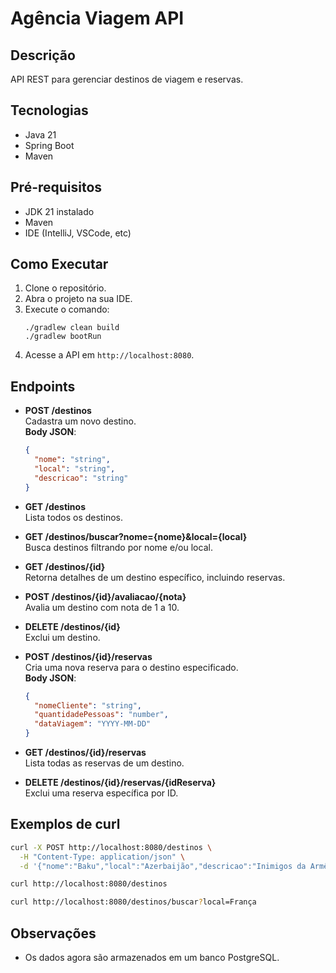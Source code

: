 # Agência Viagem API

## Descrição
API REST para gerenciar destinos de viagem e reservas.

## Tecnologias
- Java 21
- Spring Boot
- Maven

## Pré-requisitos
- JDK 21 instalado
- Maven
- IDE (IntelliJ, VSCode, etc)

## Como Executar
1. Clone o repositório.
2. Abra o projeto na sua IDE.
3. Execute o comando:
   ```
   ./gradlew clean build
   ./gradlew bootRun
   ```
4. Acesse a API em `http://localhost:8080`.

## Endpoints

- **POST /destinos**  
  Cadastra um novo destino.  
  **Body JSON**:
  ```json
  {
    "nome": "string",
    "local": "string",
    "descricao": "string"
  }
  ```

- **GET /destinos**  
  Lista todos os destinos.

- **GET /destinos/buscar?nome={nome}&local={local}**  
  Busca destinos filtrando por nome e/ou local.

- **GET /destinos/{id}**  
  Retorna detalhes de um destino específico, incluindo reservas.

- **POST /destinos/{id}/avaliacao/{nota}**  
  Avalia um destino com nota de 1 a 10.

- **DELETE /destinos/{id}**  
  Exclui um destino.

- **POST /destinos/{id}/reservas**  
  Cria uma nova reserva para o destino especificado.  
  **Body JSON**:
  ```json
  {
    "nomeCliente": "string",
    "quantidadePessoas": "number",
    "dataViagem": "YYYY-MM-DD"
  }
  ```

- **GET /destinos/{id}/reservas**  
  Lista todas as reservas de um destino.

- **DELETE /destinos/{id}/reservas/{idReserva}**  
  Exclui uma reserva específica por ID.

## Exemplos de curl

```bash
curl -X POST http://localhost:8080/destinos \
  -H "Content-Type: application/json" \
  -d '{"nome":"Baku","local":"Azerbaijão","descricao":"Inimigos da Armênia"}'
```

```bash
curl http://localhost:8080/destinos
```

```bash
curl http://localhost:8080/destinos/buscar?local=França
```

## Observações
- Os dados agora são armazenados em um banco PostgreSQL.
